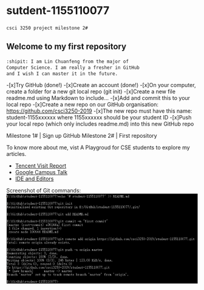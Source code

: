 # sutdent-1155110077

`csci 3250 project milestone 2#`

## Welcome to my first repository

	:shipit: I am Lin Chuanfeng from the major of
	Computer Science. I am really a fresher in GitHub 
	and I wish I can master it in the future. 

-[x]Try GitHub (done!)
-[x]Create an account (done!)
-[x]On your computer, create a folder for a new git local repo (git init)
-[x]Create a new file readme.md using Markdown to include...
-[x]Add and commit this to your local repo
-[x]Create a new repo on our GitHub organisation: https://github.com/csci3250-2019
-[x]The new repo must have this name: student-1155xxxxxx where 1155xxxxxx should be your student ID
-[x]Push your local repo (which only includes readme.md) into this new GitHub repo


Milestone 1# | Sign up GitHub
Milestone 2# | First repository


To know more about me, vist A Playgroud for CSE students to explore my articles.

- [Tencent Visit Report](http://course.cse.cuhk.edu.hk/~csci3250/tencent-visit-report-3/)
- [Google Campus Talk](http://course.cse.cuhk.edu.hk/~csci3250/google-campus-talk/)
- [IDE and Editors](http://course.cse.cuhk.edu.hk/~csci3250/ide-and-editors/)

Screenshot of Git commands:
![](screenshot.png)
